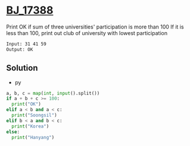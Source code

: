 # [BJ_17388](https://acmicpc.net/problem/17388)

Print OK if sum of three universities' participation is more than 100
If it is less than 100, print out club of university with lowest participation

```txt
Input: 31 41 59
Output: OK
```

## Solution

* py

```py
a, b, c = map(int, input().split())
if a + b + c >= 100:
  print("OK")
elif a < b and a < c:
  print("Soongsil")
elif b < a and b < c:
  print("Korea")
else:
  print("Hanyang")
```
